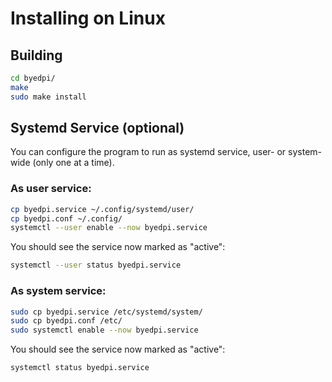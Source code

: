 # Installing on Linux

## Building
```sh
cd byedpi/
make
sudo make install
```

## Systemd Service (optional)

You can configure the program to run as systemd service, user- or system-wide (only one at a time).

### As user service:

```sh
cp byedpi.service ~/.config/systemd/user/
cp byedpi.conf ~/.config/
systemctl --user enable --now byedpi.service
```

You should see the service now marked as "active":
```sh
systemctl --user status byedpi.service
```

### As system service:

```sh
sudo cp byedpi.service /etc/systemd/system/
sudo cp byedpi.conf /etc/
sudo systemctl enable --now byedpi.service
```

You should see the service now marked as "active":
```sh
systemctl status byedpi.service
```
